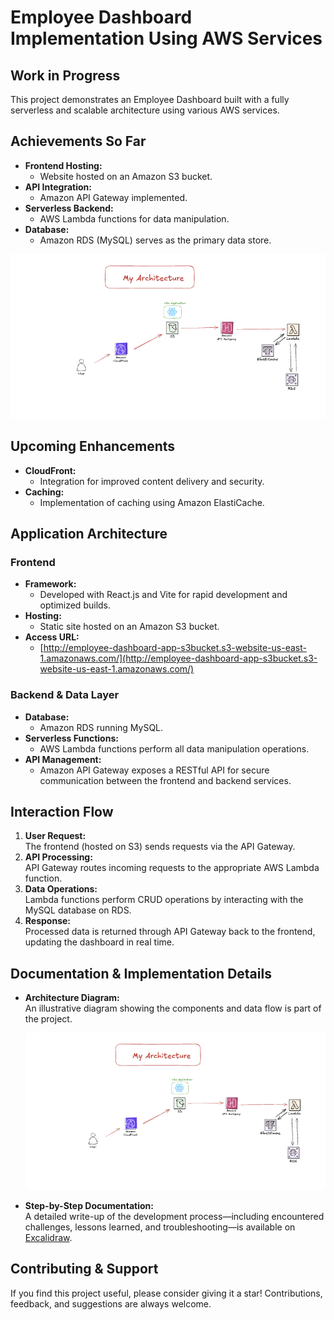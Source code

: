 # Employee Dashboard Implementation Using AWS Services

## Work in Progress

This project demonstrates an Employee Dashboard built with a fully serverless and scalable architecture using various AWS services.

## Achievements So Far

- **Frontend Hosting:**  
  - Website hosted on an Amazon S3 bucket.
- **API Integration:**  
  - Amazon API Gateway implemented.
- **Serverless Backend:**  
  - AWS Lambda functions for data manipulation.
- **Database:**  
  - Amazon RDS (MySQL) serves as the primary data store.
 
![In Progress: Architecture Diagram](images/architecture.png)

## Upcoming Enhancements

- **CloudFront:**  
  - Integration for improved content delivery and security.
- **Caching:**  
  - Implementation of caching using Amazon ElastiCache.

## Application Architecture

### Frontend

- **Framework:**  
  - Developed with React.js and Vite for rapid development and optimized builds.
- **Hosting:**  
  - Static site hosted on an Amazon S3 bucket.
- **Access URL:**  
  - [http://employee-dashboard-app-s3bucket.s3-website-us-east-1.amazonaws.com/](http://employee-dashboard-app-s3bucket.s3-website-us-east-1.amazonaws.com/)

### Backend & Data Layer

- **Database:**  
  - Amazon RDS running MySQL.
- **Serverless Functions:**  
  - AWS Lambda functions perform all data manipulation operations.
- **API Management:**  
  - Amazon API Gateway exposes a RESTful API for secure communication between the frontend and backend services.

## Interaction Flow

1. **User Request:**  
   The frontend (hosted on S3) sends requests via the API Gateway.
2. **API Processing:**  
   API Gateway routes incoming requests to the appropriate AWS Lambda function.
3. **Data Operations:**  
   Lambda functions perform CRUD operations by interacting with the MySQL database on RDS.
4. **Response:**  
   Processed data is returned through API Gateway back to the frontend, updating the dashboard in real time.

## Documentation & Implementation Details

- **Architecture Diagram:**  
  An illustrative diagram showing the components and data flow is part of the project.

  ![In Progress: Architecture Diagram](images/architecture.png)
  
- **Step-by-Step Documentation:**  
  A detailed write-up of the development process—including encountered challenges, lessons learned, and troubleshooting—is available on [Excalidraw](https://excalidraw.com/#json=G2Ui8JUMJXeXy6X10nOw8,OkT6xYOuzXdpsDIGDwyXBw).

## Contributing & Support

If you find this project useful, please consider giving it a star! Contributions, feedback, and suggestions are always welcome.
